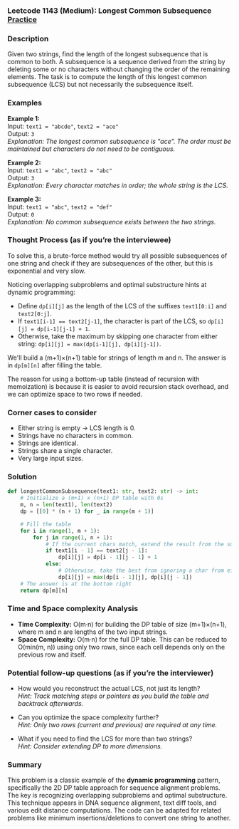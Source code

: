 ### Leetcode 1143 (Medium): Longest Common Subsequence [Practice](https://leetcode.com/problems/longest-common-subsequence)

### Description  
Given two strings, find the length of the longest subsequence that is common to both. A subsequence is a sequence derived from the string by deleting some or no characters without changing the order of the remaining elements. The task is to compute the length of this longest common subsequence (LCS) but not necessarily the subsequence itself.

### Examples  

**Example 1:**  
Input: `text1 = "abcde"`, `text2 = "ace"`  
Output: `3`  
*Explanation: The longest common subsequence is "ace". The order must be maintained but characters do not need to be contiguous.*

**Example 2:**  
Input: `text1 = "abc"`, `text2 = "abc"`  
Output: `3`  
*Explanation: Every character matches in order; the whole string is the LCS.*

**Example 3:**  
Input: `text1 = "abc"`, `text2 = "def"`  
Output: `0`  
*Explanation: No common subsequence exists between the two strings.*

### Thought Process (as if you’re the interviewee)  
To solve this, a brute-force method would try all possible subsequences of one string and check if they are subsequences of the other, but this is exponential and very slow.

Noticing overlapping subproblems and optimal substructure hints at dynamic programming:

- Define `dp[i][j]` as the length of the LCS of the suffixes `text1[0:i]` and `text2[0:j]`.
- If `text1[i-1] == text2[j-1]`, the character is part of the LCS, so `dp[i][j] = dp[i-1][j-1] + 1`.
- Otherwise, take the maximum by skipping one character from either string: `dp[i][j] = max(dp[i-1][j], dp[i][j-1])`.

We'll build a (m+1)×(n+1) table for strings of length m and n. The answer is in `dp[m][n]` after filling the table.

The reason for using a bottom-up table (instead of recursion with memoization) is because it is easier to avoid recursion stack overhead, and we can optimize space to two rows if needed.

### Corner cases to consider  
- Either string is empty → LCS length is 0.
- Strings have no characters in common.
- Strings are identical.
- Strings share a single character.
- Very large input sizes.

### Solution

```python
def longestCommonSubsequence(text1: str, text2: str) -> int:
    # Initialize a (m+1) x (n+1) DP table with 0s
    m, n = len(text1), len(text2)
    dp = [[0] * (n + 1) for _ in range(m + 1)]

    # Fill the table
    for i in range(1, m + 1):
        for j in range(1, n + 1):
            # If the current chars match, extend the result from the subproblem
            if text1[i - 1] == text2[j - 1]:
                dp[i][j] = dp[i - 1][j - 1] + 1
            else:
                # Otherwise, take the best from ignoring a char from either string
                dp[i][j] = max(dp[i - 1][j], dp[i][j - 1])
    # The answer is at the bottom right
    return dp[m][n]
```

### Time and Space complexity Analysis  

- **Time Complexity:** O(m·n) for building the DP table of size (m+1)×(n+1), where m and n are lengths of the two input strings.
- **Space Complexity:** O(m·n) for the full DP table. This can be reduced to O(min(m, n)) using only two rows, since each cell depends only on the previous row and itself.

### Potential follow-up questions (as if you’re the interviewer)  

- How would you reconstruct the actual LCS, not just its length?  
  *Hint: Track matching steps or pointers as you build the table and backtrack afterwards.*

- Can you optimize the space complexity further?  
  *Hint: Only two rows (current and previous) are required at any time.*

- What if you need to find the LCS for more than two strings?  
  *Hint: Consider extending DP to more dimensions.*

### Summary
This problem is a classic example of the **dynamic programming** pattern, specifically the 2D DP table approach for sequence alignment problems. The key is recognizing overlapping subproblems and optimal substructure. This technique appears in DNA sequence alignment, text diff tools, and various edit distance computations. The code can be adapted for related problems like minimum insertions/deletions to convert one string to another.